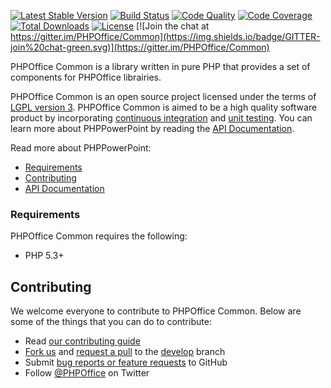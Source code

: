 [![Latest Stable Version](https://poser.pugx.org/phpoffice/common/v/stable.png)](https://packagist.org/packages/phpoffice/common)
[![Build Status](https://travis-ci.org/PHPOffice/Common.svg?branch=master)](https://travis-ci.org/PHPOffice/Common)
[![Code Quality](https://scrutinizer-ci.com/g/PHPOffice/Common/badges/quality-score.png?s=b5997ce59ac3.06b4514f3a38de9900f6d493.0d)](https://scrutinizer-ci.com/g/PHPOffice/Common/)
[![Code Coverage](https://scrutinizer-ci.com/g/PHPOffice/Common/badges/coverage.png?s=742a98745725c562955440edc8d2c39d7ff5ae25)](https://scrutinizer-ci.com/g/PHPOffice/Common/)
[![Total Downloads](https://poser.pugx.org/phpoffice/common/downloads.png)](https://packagist.org/packages/phpoffice/common)
[![License](https://poser.pugx.org/phpoffice/common/license.png)](https://packagist.org/packages/phpoffice/common)
[![Join the chat at https://gitter.im/PHPOffice/Common](https://img.shields.io/badge/GITTER-join%20chat-green.svg)](https://gitter.im/PHPOffice/Common)


PHPOffice Common is a library written in pure PHP that provides a set of components for PHPOffice librairies. 

PHPOffice Common is an open source project licensed under the terms of [LGPL version 3](https://github.com/PHPOffice/Common/blob/develop/COPYING.LESSER). PHPOffice Common is aimed to be a high quality software product by incorporating [continuous integration](https://travis-ci.org/PHPOffice/Common) and [unit testing](http://phpoffice.github.io/Common/coverage/develop/). You can learn more about PHPPowerPoint by reading the [API Documentation](http://phpoffice.github.io/Common/docs/develop/).

Read more about PHPPowerPoint:

- [Requirements](#requirements)
- [Contributing](#contributing)
- [API Documentation](http://phpoffice.github.io/Common/docs/master/)

### Requirements

PHPOffice Common requires the following:

- PHP 5.3+

## Contributing

We welcome everyone to contribute to PHPOffice Common. Below are some of the things that you can do to contribute:

- Read [our contributing guide](https://github.com/PHPOffice/Common/blob/master/CONTRIBUTING.md)
- [Fork us](https://github.com/PHPOffice/Common/fork) and [request a pull](https://github.com/PHPOffice/Common/pulls) to the [develop](https://github.com/PHPOffice/Common/tree/develop) branch
- Submit [bug reports or feature requests](https://github.com/PHPOffice/Common/issues) to GitHub
- Follow [@PHPOffice](https://twitter.com/PHPOffice) on Twitter
